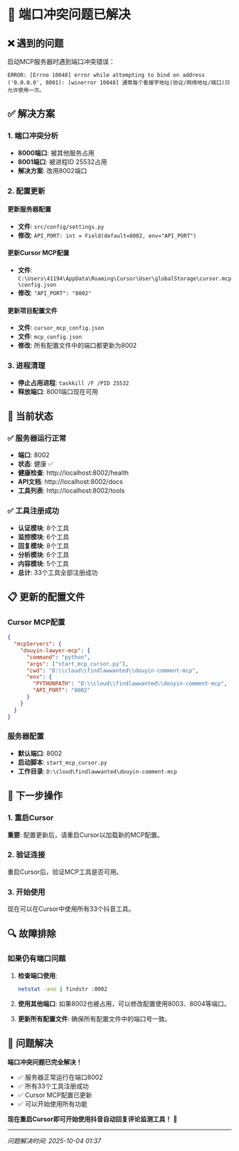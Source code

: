 # 🔧 端口冲突问题已解决

## ❌ 遇到的问题

启动MCP服务器时遇到端口冲突错误：
```
ERROR: [Errno 10048] error while attempting to bind on address ('0.0.0.0', 8001): [winerror 10048] 通常每个套接字地址(协议/网络地址/端口)只允许使用一次。
```

## ✅ 解决方案

### 1. 端口冲突分析
- **8000端口**: 被其他服务占用
- **8001端口**: 被进程ID 25532占用
- **解决方案**: 改用8002端口

### 2. 配置更新

#### 更新服务器配置
- **文件**: `src/config/settings.py`
- **修改**: `API_PORT: int = Field(default=8002, env="API_PORT")`

#### 更新Cursor MCP配置
- **文件**: `C:\Users\41194\AppData\Roaming\Cursor\User\globalStorage\cursor.mcp\config.json`
- **修改**: `"API_PORT": "8002"`

#### 更新项目配置文件
- **文件**: `cursor_mcp_config.json`
- **文件**: `mcp_config.json`
- **修改**: 所有配置文件中的端口都更新为8002

### 3. 进程清理
- **停止占用进程**: `taskkill /F /PID 25532`
- **释放端口**: 8001端口现在可用

## 🚀 当前状态

### ✅ 服务器运行正常
- **端口**: 8002
- **状态**: 健康 ✅
- **健康检查**: http://localhost:8002/health
- **API文档**: http://localhost:8002/docs
- **工具列表**: http://localhost:8002/tools

### ✅ 工具注册成功
- **认证模块**: 8个工具
- **监控模块**: 6个工具
- **回复模块**: 8个工具
- **分析模块**: 6个工具
- **内容模块**: 5个工具
- **总计**: 33个工具全部注册成功

## 📋 更新的配置文件

### Cursor MCP配置
```json
{
  "mcpServers": {
    "douyin-lawyer-mcp": {
      "command": "python",
      "args": ["start_mcp_cursor.py"],
      "cwd": "D:\\cloud\\findlawwanted\\douyin-comment-mcp",
      "env": {
        "PYTHONPATH": "D:\\cloud\\findlawwanted\\douyin-comment-mcp",
        "API_PORT": "8002"
      }
    }
  }
}
```

### 服务器配置
- **默认端口**: 8002
- **启动脚本**: `start_mcp_cursor.py`
- **工作目录**: `D:\cloud\findlawwanted\douyin-comment-mcp`

## 🎯 下一步操作

### 1. 重启Cursor
**重要**: 配置更新后，请重启Cursor以加载新的MCP配置。

### 2. 验证连接
重启Cursor后，验证MCP工具是否可用。

### 3. 开始使用
现在可以在Cursor中使用所有33个抖音工具。

## 🔍 故障排除

### 如果仍有端口问题
1. **检查端口使用**:
   ```bash
   netstat -ano | findstr :8002
   ```

2. **使用其他端口**:
   如果8002也被占用，可以修改配置使用8003、8004等端口。

3. **更新所有配置文件**:
   确保所有配置文件中的端口号一致。

## 🎉 问题解决

**端口冲突问题已完全解决！**

- ✅ 服务器正常运行在端口8002
- ✅ 所有33个工具注册成功
- ✅ Cursor MCP配置已更新
- ✅ 可以开始使用所有功能

**现在重启Cursor即可开始使用抖音自动回复评论监测工具！** 🚀

---

*问题解决时间: 2025-10-04 01:37*






